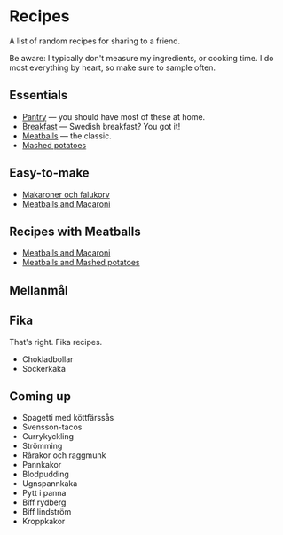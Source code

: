# Recipes

A list of random recipes for sharing to a friend.

Be aware: I typically don't measure my ingredients, or cooking time. I do most
everything by heart, so make sure to sample often.

## Essentials

- [Pantry](./Pantry) — you should have most of these at home.
- [Breakfast](./Breakfast) — Swedish breakfast? You got it!
- [Meatballs](./Meatballs) — the classic.
- [Mashed potatoes](./Mashed-potatoes)

## Easy-to-make

- [Makaroner och falukorv](./Macaroni-and-falukorv)
- [Meatballs and Macaroni](./Meatballs-and-Macaroni)

## Recipes with Meatballs

- [Meatballs and Macaroni](./Meatballs-and-Macaroni)
- [Meatballs and Mashed potatoes](./Meatballs-and-Mashed-potatoes)

## Mellanmål

## Fika

That's right. Fika recipes.

- Chokladbollar
- Sockerkaka

## Coming up

- Spagetti med köttfärssås
- Svensson-tacos
- Currykyckling
- Strömming
- Rårakor och raggmunk
- Pannkakor
- Blodpudding
- Ugnspannkaka
- Pytt i panna
- Biff rydberg
- Biff lindström
- Kroppkakor

